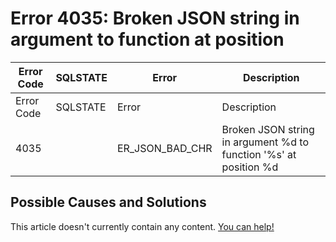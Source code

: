 
# Error 4035: Broken JSON string in argument to function at position


| Error Code | SQLSTATE | Error | Description |
| --- | --- | --- | --- |
| Error Code | SQLSTATE | Error | Description |
| 4035 |  | ER_JSON_BAD_CHR | Broken JSON string in argument %d to function '%s' at position %d |




## Possible Causes and Solutions


This article doesn't currently contain any content. [You can help!](/en/writing-and-editing-knowledge-base-articles/)

